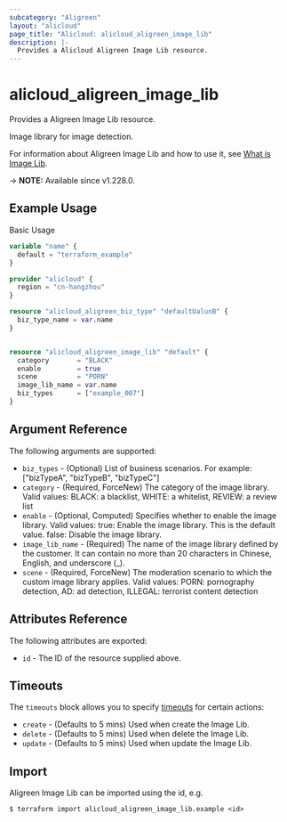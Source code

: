 ```yaml
---
subcategory: "Aligreen"
layout: "alicloud"
page_title: "Alicloud: alicloud_aligreen_image_lib"
description: |-
  Provides a Alicloud Aligreen Image Lib resource.
---
```


# alicloud_aligreen_image_lib

Provides a Aligreen Image Lib resource.

Image library for image detection.

For information about Aligreen Image Lib and how to use it, see [What is Image Lib](https://www.alibabacloud.com/help/en/).

-> **NOTE:** Available since v1.228.0.

## Example Usage

Basic Usage

```terraform
variable "name" {
  default = "terraform_example"
}

provider "alicloud" {
  region = "cn-hangzhou"
}

resource "alicloud_aligreen_biz_type" "defaultUalunB" {
  biz_type_name = var.name
}


resource "alicloud_aligreen_image_lib" "default" {
  category       = "BLACK"
  enable         = true
  scene          = "PORN"
  image_lib_name = var.name
  biz_types      = ["example_007"]
}
```

## Argument Reference

The following arguments are supported:
* `biz_types` - (Optional) List of business scenarios. For example: ["bizTypeA", "bizTypeB", "bizTypeC"]
* `category` - (Required, ForceNew) The category of the image library. Valid values: BLACK: a blacklist, WHITE: a whitelist, REVIEW: a review list
* `enable` - (Optional, Computed) Specifies whether to enable the image library. Valid values: true: Enable the image library. This is the default value. false: Disable the image library.
* `image_lib_name` - (Required) The name of the image library defined by the customer. It can contain no more than 20 characters in Chinese, English, and underscore (_).
* `scene` - (Required, ForceNew) The moderation scenario to which the custom image library applies. Valid values: PORN: pornography detection, AD: ad detection, ILLEGAL: terrorist content detection

## Attributes Reference

The following attributes are exported:
* `id` - The ID of the resource supplied above.

## Timeouts

The `timeouts` block allows you to specify [timeouts](https://www.terraform.io/docs/configuration-0-11/resources.html#timeouts) for certain actions:
* `create` - (Defaults to 5 mins) Used when create the Image Lib.
* `delete` - (Defaults to 5 mins) Used when delete the Image Lib.
* `update` - (Defaults to 5 mins) Used when update the Image Lib.

## Import

Aligreen Image Lib can be imported using the id, e.g.

```shell
$ terraform import alicloud_aligreen_image_lib.example <id>
```